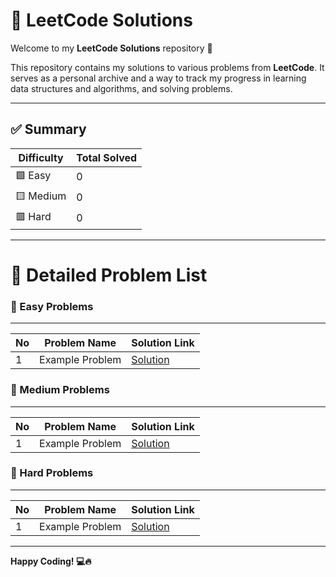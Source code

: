 # 📌 LeetCode Solutions

Welcome to my **LeetCode Solutions** repository 🚀 

This repository contains my solutions to various problems from __LeetCode__. It serves as a personal archive and a way to track my progress in learning data structures and algorithms, and solving problems.

---

## ✅ Summary

| Difficulty | Total Solved |
|------------|-------------|
| 🟩 Easy    | 0           |
| 🟨 Medium  | 0           |
| 🟥 Hard    | 0           |
---


# 📝 Detailed Problem List

### 🔹 Easy Problems
--- 
| No | Problem Name | Solution Link |
|---|-------------|---------------|
| 1 | Example Problem | [Solution](../Easy/ExampleProblem.java) |

### 🔹 Medium Problems
---
| No | Problem Name | Solution Link |
|---|-------------|---------------|
| 1 | Example Problem | [Solution](../Medium/ExampleProblem.java) |

### 🔹 Hard Problems
---
| No | Problem Name | Solution Link |
|---|-------------|---------------|
| 1 | Example Problem | [Solution](../Hard/ExampleProblem.java) |

---

**Happy Coding! 💻🔥**
